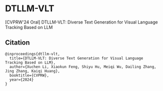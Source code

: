 # DTLLM-VLT
[CVPRW'24 Oral] DTLLM-VLT: Diverse Text Generation for Visual Language Tracking Based on LLM

## Citation
```
@inproceedings{dtllm-vlt,
  title={DTLLM-VLT: Diverse Text Generation for Visual Language Tracking Based on LLM},
  author={Xuchen Li, Xiaokun Feng, Shiyu Hu, Meiqi Wu, Dailing Zhang, Jing Zhang, Kaiqi Huang},
  booktitle={CVPRW},
  year={2024}
}
